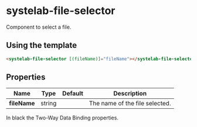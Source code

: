 # systelab-file-selector

Component to select a file.

## Using the template

```html
<systelab-file-selector [(fileName)]="fileName"></systelab-file-selector>
```

## Properties

| Name | Type | Default | Description |
| ---- |:----:|:-------:| ----------- |
| **fileName** | string || The name of the file selected. |

In black the Two-Way Data Binding properties.


